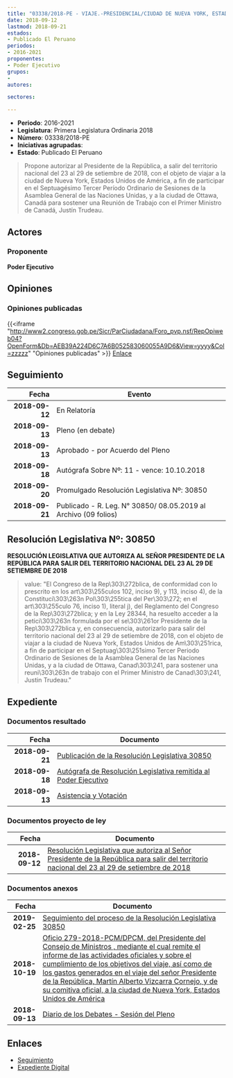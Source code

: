 ```yaml
---
title: "03338/2018-PE - VIAJE.-PRESIDENCIAL/CIUDAD DE NUEVA YORK, ESTADOS UNIDOS DE AMÉRICA"
date: 2018-09-12
lastmod: 2018-09-21
estados:
- Publicado El Peruano
periodos:
- 2016-2021
proponentes:
- Poder Ejecutivo
grupos:
- 
autores:

sectores:

---
```

- **Periodo**: 2016-2021
- **Legislatura**: Primera Legislatura Ordinaria 2018
- **Número**: 03338/2018-PE
- **Iniciativas agrupadas**: 
- **Estado**: Publicado El Peruano

> Propone autorizar al Presidente de la República, a salir del territorio nacional del 23 al 29 de setiembre de 2018, con el objeto de viajar a la ciudad de Nueva York, Estados Unidos de América, a fin de participar en el Septuagésimo Tercer Período Ordinario de Sesiones de la Asamblea General de las Naciones Unidas, y a la ciudad de Ottawa, Canadá para sostener una Reunión de Trabajo con el Primer Ministro de Canadá, Justín Trudeau.


## Actores

### Proponente

**Poder Ejecutivo**

## Opiniones

### Opiniones publicadas

{{<iframe "http://www2.congreso.gob.pe/Sicr/ParCiudadana/Foro_pvp.nsf/RepOpiweb04?OpenForm&Db=AEB39A224D6C7A6B052583060055A9D6&View=yyyy&Col=zzzzz" "Opiniones publicadas" >}}
[Enlace](http://www2.congreso.gob.pe/Sicr/ParCiudadana/Foro_pvp.nsf/RepOpiweb04?OpenForm&Db=AEB39A224D6C7A6B052583060055A9D6&View=yyyy&Col=zzzzz)


## Seguimiento

| Fecha | Evento |
|------:|--------|
| **2018-09-12** | En Relatoría |
| **2018-09-13** | Pleno (en debate) |
| **2018-09-13** | Aprobado - por Acuerdo del Pleno |
| **2018-09-18** | Autógrafa Sobre Nº: 11 - vence: 10.10.2018 |
| **2018-09-20** | Promulgado Resolución Legislativa Nº: 30850 |
| **2018-09-21** | Publicado - R. Leg. N° 30850/ 08.05.2019 al Archivo (09 folios) |

## Resolución Legislativa Nº: 30850

**RESOLUCIÓN LEGISLATIVA QUE AUTORIZA AL SEÑOR PRESIDENTE DE LA REPÚBLICA PARA SALIR DEL TERRITORIO NACIONAL DEL 23 AL 29 DE SETIEMBRE DE 2018**

> value: "El Congreso de la Rep\303\272blica, de conformidad con lo prescrito en los art\303\255culos 102, inciso 9), y 113, inciso 4), de la Constituci\303\263n Pol\303\255tica del Per\303\272; en el art\303\255culo 76, inciso 1), literal j), del Reglamento del Congreso de la Rep\303\272blica; y en la Ley 28344, ha resuelto acceder a la petici\303\263n formulada por el se\303\261or Presidente de la Rep\303\272blica y, en consecuencia, autorizarlo para salir del territorio nacional del 23 al 29 de setiembre de 2018, con el objeto de viajar a la ciudad de Nueva York, Estados Unidos de Am\303\251rica, a fin de participar en el Septuag\303\251simo Tercer Periodo Ordinario de Sesiones de la Asamblea General de las Naciones Unidas, y a la ciudad de Ottawa, Canad\303\241, para sostener una reuni\303\263n de trabajo con el Primer Ministro de Canad\303\241, Justin Trudeau."


## Expediente

### Documentos resultado

| Fecha | Documento |
|------:|-----------|
| **2018-09-21** | [Publicación de la Resolución Legislativa 30850](http://www.leyes.congreso.gob.pe/Documentos/2016_2021/ADLP/Normas_Legales/30850-RLG.pdf) |
| **2018-09-18** | [Autógrafa de Resolución Legislativa remitida al Poder Ejecutivo](http://www.leyes.congreso.gob.pe/Documentos/2016_2021/ADLP/Texto_Aprobado/AU0333820180918.pdf) |
| **2018-09-13** | [Asistencia y Votación](http://www.leyes.congreso.gob.pe/Documentos/2016_2021/Asistencia_y_Votacion/Proyectos_de_Ley/AV0333820180913.pdf) |

### Documentos proyecto de ley

| Fecha | Documento |
|------:|-----------|
| **2018-09-12** | [Resolución Legislativa que autoriza al Señor Presidente de la República para salir del territorio nacional del 23 al 29 de setiembre de 2018](http://www.leyes.congreso.gob.pe/Documentos/2016_2021/Proyectos_de_Ley_y_de_Resoluciones_Legislativas/PL0333820180912..pdf) |

### Documentos anexos

| Fecha | Documento |
|------:|-----------|
| **2019-02-25** | [Seguimiento del proceso de la Resolución Legislativa 30850](http://www.leyes.congreso.gob.pe/Documentos/2016_2021/Seguimiento_de_Proyectos_de_Ley/03338PL20190225.pdf) |
| **2018-10-19** | [Oficio 279-2018-PCM/DPCM, del Presidente del Consejo de Ministros , mediante el cual remite el informe de las actividades oficiales y sobre el cumplimiento de los objetivos del viaje, así como de los gastos generados en el viaje del señor Presidente de la República, Martín Alberto Vizcarra Cornejo, y de su comitiva oficial, a la ciudad de Nueva York, Estados Unidos de América](http://www.leyes.congreso.gob.pe/Documentos/2016_2021/Oficios/Poder_Ejecutivo/OFICIO-279-2018-PCM-DPCM.pdf) |
| **2018-09-13** | [Diario de los Debates - Sesión del Pleno](http://www2.congreso.gob.pe/Sicr/DiarioDebates/Publicad.nsf/SesionesPleno/05256D6E0073DFE905258308000C52A7/$FILE/PLO-2018-8.pdf) |

## Enlaces

- [Seguimiento](http://www2.congreso.gob.pe/Sicr/TraDocEstProc/CLProLey2016.nsf/f7fff46988ca05b1052578e100829cc7/db6d7f660537c932052583060060c180?OpenDocument)
- [Expediente Digital](http://www2.congreso.gob.pe/Sicr/TraDocEstProc/Expvirt_2011.nsf/visbusqptramdoc1621/03338?opendocument)

